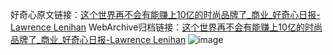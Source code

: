 好奇心原文链接：[这个世界再不会有能赚上10亿的时尚品牌了_商业_好奇心日报-Lawrence Lenihan](https://www.qdaily.com/articles/7917.html)
WebArchive归档链接：[这个世界再不会有能赚上10亿的时尚品牌了_商业_好奇心日报-Lawrence Lenihan](http://web.archive.org/web/20190623173115/https://www.qdaily.com/articles/7917.html)
![image](http://ww3.sinaimg.cn/large/007d5XDply1g3wk4d9112j30u06p5hdu)